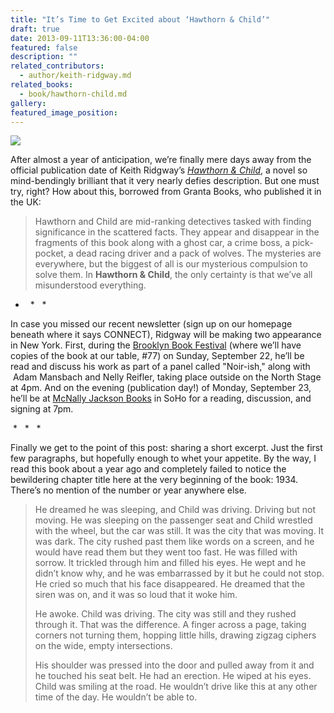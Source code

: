 ```yaml
---
title: "It’s Time to Get Excited about ‘Hawthorn & Child’"
draft: true
date: 2013-09-11T13:36:00-04:00
featured: false
description: ""
related_contributors:
  - author/keith-ridgway.md
related_books:
  - book/hawthorn-child.md
gallery:
featured_image_position: 
---
```


![](https://ndbooks.imgix.net/Ridgway_sm.jpg)

After almost a year of anticipation, we’re finally mere days away from the official publication date of Keith Ridgway’s [_Hawthorn & Child_](http://ndbooks.com/book/hawthorn-child), a novel so mind-bendingly brilliant that it very nearly defies description. But one must try, right? How about this, borrowed from Granta Books, who published it in the UK:

> Hawthorn and Child are mid-ranking detectives tasked with finding significance in the scattered facts. They appear and disappear in the fragments of this book along with a ghost car, a crime boss, a pick-pocket, a dead racing driver and a pack of wolves. The mysteries are everywhere, but the biggest of all is our mysterious compulsion to solve them. In **Hawthorn & Child**, the only certainty is that we’ve all misunderstood everything.

*   *   *

In case you missed our recent newsletter (sign up on our homepage beneath where it says CONNECT), Ridgway will be making two appearance in New York. First, during the [Brooklyn Book Festival](http://www.brooklynbookfestival.org/BBF/FestivalEvents) (where we’ll have copies of the book at our table, #77) on Sunday, September 22, he’ll be read and discuss his work as part of a panel called "Noir-ish," along with  Adam Mansbach and Nelly Reifler, taking place outside on the North Stage at 4pm. And on the evening (publication day!) of Monday, September 23, he’ll be at [McNally Jackson Books](http://www.mcnallyjackson.com/event/new-directions-presents-keith-ridgway) in SoHo for a reading, discussion, and signing at 7pm.

 *   *   *

Finally we get to the point of this post: sharing a short excerpt. Just the first few paragraphs, but hopefully enough to whet your appetite. By the way, I read this book about a year ago and completely failed to notice the bewildering chapter title here at the very beginning of the book: 1934. There’s no mention of the number or year anywhere else. 

> He dreamed he was sleeping, and Child was driving. Driving but not moving. He was sleeping on the passenger seat and Child wrestled with the wheel, but the car was still. It was the city that was moving. It was dark. The city rushed past them like words on a screen, and he would have read them but they went too fast. He was filled with sorrow. It trickled through him and filled his eyes. He wept and he didn’t know why, and he was embarrassed by it but he could not stop. He cried so much that his face disappeared. He dreamed that the siren was on, and it was so loud that it woke him.
> 
> He awoke. Child was driving. The city was still and they rushed through it. That was the difference. A finger across a page, taking corners not turning them, hopping little hills, drawing zigzag ciphers on the wide, empty intersections.
> 
> His shoulder was pressed into the door and pulled away from it and he touched his seat belt. He had an erection. He wiped at his eyes. Child was smiling at the road. He wouldn’t drive like this at any other time of the day. He wouldn’t be able to.


